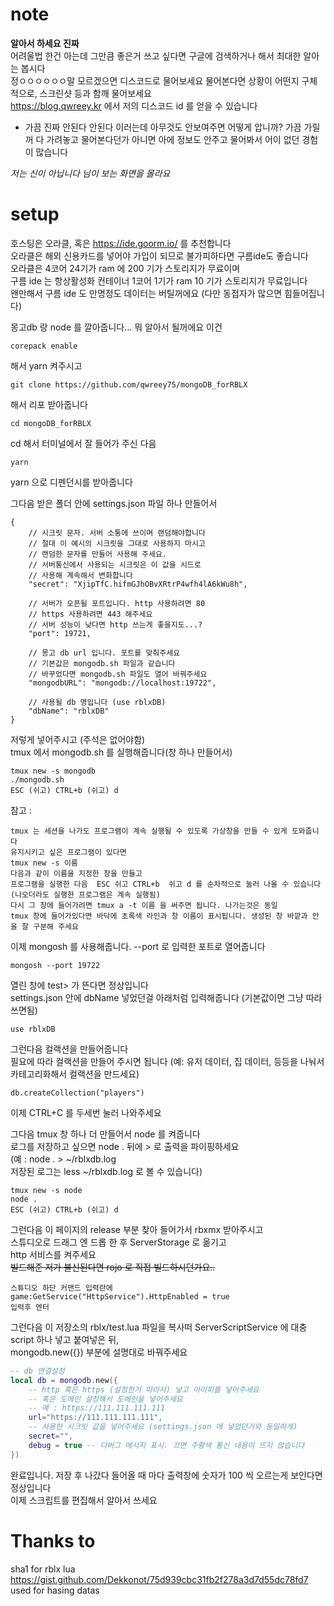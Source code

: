 
# note

**알아서 하세요 진짜**  
어려울법 한건 아는데 그만큼 좋은거 쓰고 싶다면 구글에 검색하거나 해서 최대한 알아는 봅시다  
정ㅇㅇㅇㅇㅇㅇ말 모르겠으면 디스코드로 물어보세요 물어본다면 상황이 어떤지 구체적으로, 스크린샷 등과 함깨 물어보세요  
https://blog.qwreey.kr 에서 저의 디스코드 id 를 얻을 수 있습니다  
 + 가끔 진짜 안된다 안된다 이러는데 아무것도 안보여주면 어떻게 압니까? 가끔 가릴꺼 다 가려놓고 물어본다던가 아니면 아에 정보도 안주고 물어봐서 어이 없던 경험이 많습니다  

*저는 신이 아닙니다 님이 보는 화면을 몰라요*  

# setup

호스팅은 오라클, 혹은 https://ide.goorm.io/ 를 추천합니다  
오라클은 해외 신용카드를 넣어야 가입이 되므로 불가피하다면 구름ide도 좋습니다  
오라클은 4코어 24기가 ram 에 200 기가 스토리지가 무료이며  
구름 ide 는 항상활성화 컨테이너 1코어 1기가 ram 10 기가 스토리지가 무료입니다  
왠만해서 구름 ide 도 만명정도 데이터는 버틸꺼에요 (다만 동접자가 많으면 힘들어집니다)  

몽고db 랑 node 를 깔아줍니다... 뭐 알아서 될꺼에요 이건  
```
corepack enable
```
해서 yarn 켜주시고  

```
git clone https://github.com/qwreey75/mongoDB_forRBLX
```
해서 리포 받아줍니다  
```
cd mongoDB_forRBLX
```
cd 해서 터미널에서 잘 들어가 주신 다음  
```
yarn
```
yarn 으로 디펜던시를 받아줍니다

그다음 받은 폴더 안에 settings.json 파일 하나 만들어서  
```jsonc
{
    // 시크릿 문자. 서버 소통에 쓰이며 랜덤해야합니다
    // 절대 이 예시의 시크릿을 그대로 사용하지 마시고
    // 랜덤한 문자를 만들어 사용해 주세요.
    // 서버통신에서 사용되는 시크릿은 이 값을 시드로
    // 사용해 계속해서 변화합니다
    "secret": "XjipTfC.hifmGJhOBvXRtrP4wfh4lA6kWu8h",

    // 서버가 오픈될 포트입니다. http 사용하려면 80
    // https 사용하려면 443 해주세요
    // 서버 성능이 낮다면 http 쓰는게 좋을지도...?
    "port": 19721,

    // 몽고 db url 입니다. 포트를 맞춰주세요
    // 기본값은 mongodb.sh 파일과 같습니다
    // 바꾸었다면 mongodb.sh 파일도 열어 바꿔주세요
    "mongodbURL": "mongodb://localhost:19722",

    // 사용될 db 명입니다 (use rblxDB)
    "dbName": "rblxDB"
}
```

저렇게 넣어주시고 (주석은 없어야함)  
tmux 에서 mongodb.sh 를 실행해줍니다(창 하나 만들어서)  

```
tmux new -s mongodb
./mongodb.sh
ESC (쉬고) CTRL+b (쉬고) d
```

참고 :
```
tmux 는 세션을 나가도 프로그램이 계속 실행될 수 있도록 가상창을 만들 수 있게 도와줍니다  
유지시키고 싶은 프로그램이 있다면  
tmux new -s 이름  
다음과 같이 이름을 지정한 창을 만들고  
프로그램을 실행한 다음  ESC 쉬고 CTRL+b  쉬고 d 를 순차적으로 눌러 나올 수 있습니다 (나오더라도 실행한 프로그램은 계속 실행됨)  
다시 그 창에 들어가려면 tmux a -t 이름 을 써주면 됩니다. 나가는것은 동일  
tmux 창에 들어가있다면 바닥에 초록색 라인과 창 이름이 표시됩니다. 생성된 창 바깥과 안을 잘 구분해 주세요  
```

이제 mongosh 를 사용해줍니다. --port 로 입력한 포트로 열어줍니다
```
mongosh --port 19722
```

열린 창에 test> 가 뜬다면 정상입니다  
settings.json 안에 dbName 넣었던걸 아래처럼 입력해줍니다 (기본값이면 그냥 따라 쓰면됨)  
```
use rblxDB
```

그런다음 컬랙션을 만들어줍니다  
필요에 따라 컬랙션을 만들어 주시면 됩니다 (예: 유저 데이터, 집 데이터, 등등을 나눠서 카테고리화해서 컬랙션을 만드세요)  
```
db.createCollection("players")
```

이제 CTRL+C 를 두세번 눌러 나와주세요  

그다음 tmux 창 하나 더 만들어서 node 를 켜줍니다  
로그를 저장하고 싶으면 node . 뒤에 > 로 출력을 파이핑하세요  
(예 : node . > ~/rblxdb.log  
      저장된 로그는 less ~/rblxdb.log 로 볼 수 있습니다)  
```
tmux new -s node
node .
ESC (쉬고) CTRL+b (쉬고) d
```

그런다음 이 페이지의 release 부분 찾아 들어가서 rbxmx 받아주시고  
스튜디오로 드래그 엔 드롭 한 후 ServerStorage 로 옮기고  
http 서비스를 켜주세요  
~~빌드해준 저가 불신된다면 rojo 로 직접 빌드하시던가요..~~  
```
스튜디오 하단 커맨드 입력란에
game:GetService("HttpService").HttpEnabled = true
입력후 엔터
```

그런다음 이 저장소의 rblx/test.lua 파일을 복사떠 ServerScriptService 에 대충 script 하나 넣고 붙여넣은 뒤,  
mongodb.new({}) 부분에 설명대로 바꿔주세요  
```lua
-- db 연결설정
local db = mongodb.new({
	-- http 혹은 https (설정한거 따라서) 넣고 아이피를 넣어주세요
	-- 혹은 도메인 설정해서 도메인을 넣어주세요
	-- 예 : https://111.111.111.111
	url="https://111.111.111.111",
	-- 사용한 시크릿 값을 넣어주세요 (settings.json 에 넣었던거와 동일하게)
	secret="",
	debug = true -- 디버그 메시지 표시. 끄면 주황색 통신 내용이 뜨지 않습니다
})
```

완료입니다. 저장 후 나갔다 들어올 때 마다 출력창에 숫자가 100 씩 오르는게 보인다면 정상입니다  
이제 스크립트를 편집해서 알아서 쓰세요  

# Thanks to

sha1 for rblx lua  
https://gist.github.com/Dekkonot/75d939cbc31fb2f278a3d7d55dc78fd7
used for hasing datas  
